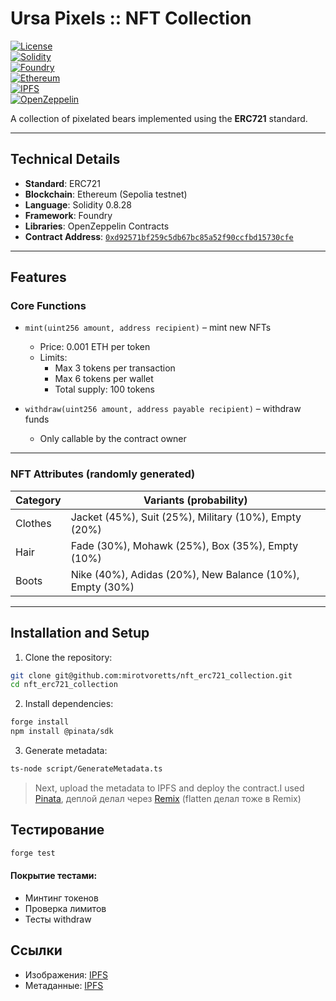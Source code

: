 # Ursa Pixels :: NFT Collection  
[![License](https://img.shields.io/badge/License-MIT-yellow?style=for-the-badge)](https://opensource.org/licenses/MIT)  
[![Solidity](https://img.shields.io/badge/Solidity-363636?style=for-the-badge&logo=solidity&logoColor=white)](https://soliditylang.org/)  
[![Foundry](https://img.shields.io/badge/Foundry-F76802?style=for-the-badge&logo=ethereum&logoColor=white)](https://getfoundry.sh/)  
[![Ethereum](https://img.shields.io/badge/Ethereum-3C3C3D?style=for-the-badge&logo=ethereum&logoColor=white)](https://ethereum.org/)  
[![IPFS](https://img.shields.io/badge/IPFS-65C2CB?style=for-the-badge&logo=ipfs&logoColor=white)](https://ipfs.tech/)  
[![OpenZeppelin](https://img.shields.io/badge/OpenZeppelin-4E5EE4?style=for-the-badge&logo=OpenZeppelin&logoColor=white)](https://openzeppelin.com/)  

A collection of pixelated bears implemented using the **ERC721** standard.

---

## Technical Details

- **Standard**: ERC721  
- **Blockchain**: Ethereum (Sepolia testnet)  
- **Language**: Solidity 0.8.28  
- **Framework**: Foundry  
- **Libraries**: OpenZeppelin Contracts  
- **Contract Address**: [`0xd92571bf259c5db67bc85a52f90ccfbd15730cfe`](https://sepolia.etherscan.io/address/0xd92571bf259c5db67bc85a52f90ccfbd15730cfe)

---

## Features

### Core Functions

- `mint(uint256 amount, address recipient)` – mint new NFTs  
  - Price: 0.001 ETH per token  
  - Limits:  
    - Max 3 tokens per transaction  
    - Max 6 tokens per wallet  
    - Total supply: 100 tokens  

- `withdraw(uint256 amount, address payable recipient)` – withdraw funds  
  - Only callable by the contract owner

---

### NFT Attributes (randomly generated)

| Category   | Variants (probability)                               |
|------------|-------------------------------------------------------|
| Clothes    | Jacket (45%), Suit (25%), Military (10%), Empty (20%)|
| Hair       | Fade (30%), Mohawk (25%), Box (35%), Empty (10%)     |
| Boots      | Nike (40%), Adidas (20%), New Balance (10%), Empty (30%)|

---

## Installation and Setup

1. Clone the repository:

```bash
git clone git@github.com:mirotvoretts/nft_erc721_collection.git
cd nft_erc721_collection
```

2. Install dependencies:

```bash
forge install
npm install @pinata/sdk
```

3. Generate metadata:
   
```bash
ts-node script/GenerateMetadata.ts
```

> Next, upload the metadata to IPFS and deploy the contract.I used  [Pinata](https://app.pinata.cloud/), деплой делал через [Remix](https://remix.ethereum.org/) (flatten делал тоже в Remix)

## Тестирование

```bash
forge test
```

#### Покрытие тестами:

- Минтинг токенов
- Проверка лимитов
- Тесты withdraw

## Ссылки
- Изображения: [IPFS](https://ipfs.io/ipfs/Qmb8Guy7sL3i3GWKxaP62m98r8FgMQYoxnpapTmotCDzu1)
- Метаданные: [IPFS](https://ipfs.io/ipfs/bafybeib4ddjm7xerztvbiifcrhsfraw45zosc5czckrxipvunkyjha2y6q/)
